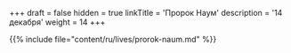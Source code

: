 +++
draft = false
hidden = true
linkTitle = 'Пророк Наум'
description = '14 декабря'
weight = 14
+++

{{% include file="content/ru/lives/prorok-naum.md" %}}
